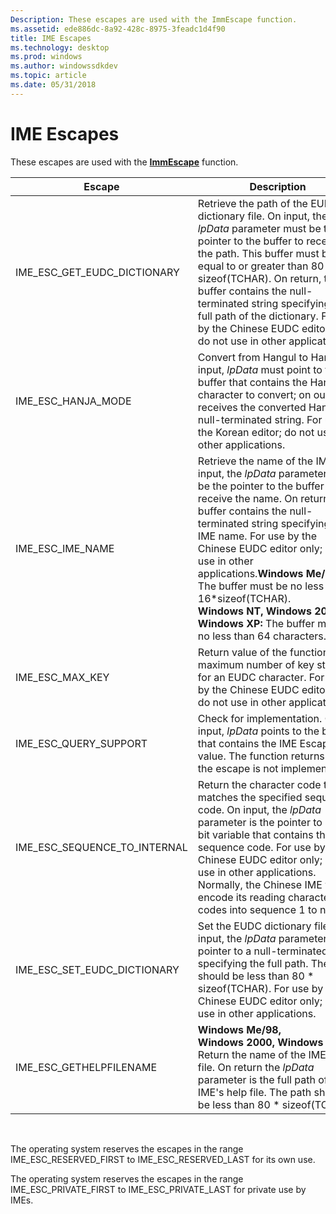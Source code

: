 ```yaml
---
Description: These escapes are used with the ImmEscape function.
ms.assetid: ede886dc-8a92-428c-8975-3feadc1d4f90
title: IME Escapes
ms.technology: desktop
ms.prod: windows
ms.author: windowssdkdev
ms.topic: article
ms.date: 05/31/2018
---
```


# IME Escapes

These escapes are used with the [**ImmEscape**](/windows/desktop/api/Imm/nf-imm-immescapea) function.



| Escape                           | Description                                                                                                                                                                                                                                                                                                                                                                                                                                                                |
|----------------------------------|----------------------------------------------------------------------------------------------------------------------------------------------------------------------------------------------------------------------------------------------------------------------------------------------------------------------------------------------------------------------------------------------------------------------------------------------------------------------------|
| IME\_ESC\_GET\_EUDC\_DICTIONARY  | Retrieve the path of the EUDC dictionary file. On input, the *lpData* parameter must be the pointer to the buffer to receive the path. This buffer must be equal to or greater than 80 \* sizeof(TCHAR). On return, the buffer contains the null-terminated string specifying the full path of the dictionary. For use by the Chinese EUDC editor only; do not use in other applications.                                                                                  |
| IME\_ESC\_HANJA\_MODE            | Convert from Hangul to Hanja. On input, *lpData* must point to the buffer that contains the Hangul character to convert; on output, it receives the converted Hanja as a null-terminated string. For use by the Korean editor; do not use in other applications.                                                                                                                                                                                                           |
| IME\_ESC\_IME\_NAME              | Retrieve the name of the IME. On input, the *lpData* parameter must be the pointer to the buffer to receive the name. On return, the buffer contains the null-terminated string specifying the IME name. For use by the Chinese EUDC editor only; do not use in other applications.**Windows Me/98/95:** The buffer must be no less than 16\*sizeof(TCHAR).<br/> **Windows NT, Windows 2000, Windows XP:** The buffer must be no less than 64 characters.<br/> |
| IME\_ESC\_MAX\_KEY               | Return value of the function is the maximum number of key stokes for an EUDC character. For use by the Chinese EUDC editor only; do not use in other applications.                                                                                                                                                                                                                                                                                                         |
| IME\_ESC\_QUERY\_SUPPORT         | Check for implementation. On input, *lpData* points to the buffer that contains the IME Escape value. The function returns 0 if the escape is not implemented.                                                                                                                                                                                                                                                                                                             |
| IME\_ESC\_SEQUENCE\_TO\_INTERNAL | Return the character code that matches the specified sequence code. On input, the *lpData* parameter is the pointer to a 32-bit variable that contains the sequence code. For use by the Chinese EUDC editor only; do not use in other applications. Normally, the Chinese IME will encode its reading character codes into sequence 1 to n.                                                                                                                               |
| IME\_ESC\_SET\_EUDC\_DICTIONARY  | Set the EUDC dictionary file. On input, the *lpData* parameter is the pointer to a null-terminated string specifying the full path. The path should be less than 80 \* sizeof(TCHAR). For use by the Chinese EUDC editor only; do not use in other applications.                                                                                                                                                                                                           |
| IME\_ESC\_GETHELPFILENAME        | **Windows Me/98, Windows 2000, Windows XP:** Return the name of the IME's help file. On return the *lpData* parameter is the full path of the IME's help file. The path should be less than 80 \* sizeof(TCHAR).                                                                                                                                                                                                                                                           |



 

The operating system reserves the escapes in the range IME\_ESC\_RESERVED\_FIRST to IME\_ESC\_RESERVED\_LAST for its own use.

The operating system reserves the escapes in the range IME\_ESC\_PRIVATE\_FIRST to IME\_ESC\_PRIVATE\_LAST for private use by IMEs.

 

 




